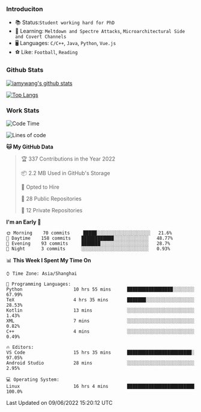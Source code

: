 ### Introduciton

- 📚 Status:`Student working hard for PhD`
- 🔎 Learning: `Meltdown and Spectre Attacks`, `Microarchitectural Side and Covert Channels`
- 🖥️ Languages: `C/C++`, `Java`, `Python`, `Vue.js`
- ⚽ Like: `Football`, `Reading`

### Github Stats

[![iamywang's github stats](https://github-readme-stats.vercel.app/api?username=iamywang&count_private=true&show_icons=true)]()

[![Top Langs](https://github-readme-stats.vercel.app/api/top-langs/?username=iamywang&layout=compact)]()

### Work Stats

<!--START_SECTION:waka-->
![Code Time](http://img.shields.io/badge/Code%20Time-389%20hrs%2053%20mins-blue)

![Lines of code](https://img.shields.io/badge/From%20Hello%20World%20I%27ve%20Written--40%20Thousand%20lines%20of%20code-blue)

**🐱 My GitHub Data** 

> 🏆 337 Contributions in the Year 2022
 > 
> 📦 2.2 MB Used in GitHub's Storage 
 > 
> 💼 Opted to Hire
 > 
> 📜 28 Public Repositories 
 > 
> 🔑 12 Private Repositories  
 > 
**I'm an Early 🐤** 

```text
🌞 Morning    70 commits     █████░░░░░░░░░░░░░░░░░░░░   21.6% 
🌆 Daytime    158 commits    ████████████░░░░░░░░░░░░░   48.77% 
🌃 Evening    93 commits     ███████░░░░░░░░░░░░░░░░░░   28.7% 
🌙 Night      3 commits      ░░░░░░░░░░░░░░░░░░░░░░░░░   0.93%

```


📊 **This Week I Spent My Time On** 

```text
⌚︎ Time Zone: Asia/Shanghai

💬 Programming Languages: 
Python                   10 hrs 55 mins      █████████████████░░░░░░░░   67.99% 
TeX                      4 hrs 35 mins       ███████░░░░░░░░░░░░░░░░░░   28.53% 
Kotlin                   13 mins             ░░░░░░░░░░░░░░░░░░░░░░░░░   1.43% 
XML                      7 mins              ░░░░░░░░░░░░░░░░░░░░░░░░░   0.82% 
C++                      4 mins              ░░░░░░░░░░░░░░░░░░░░░░░░░   0.49%

🔥 Editors: 
VS Code                  15 hrs 35 mins      ████████████████████████░   97.05% 
Android Studio           28 mins             ░░░░░░░░░░░░░░░░░░░░░░░░░   2.95%

💻 Operating System: 
Linux                    16 hrs 4 mins       █████████████████████████   100.0%

```


 Last Updated on 09/06/2022 15:20:12 UTC
<!--END_SECTION:waka-->
